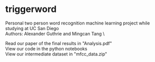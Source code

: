 # triggerword
Personal two person word recognition machine learning project while studying at UC San Diego \
Authors: Alexander Guthrie and Mingcan Tang \

Read our paper of the final results in "Analysis.pdf" \
View our code in the python notebooks \
View our intermediate dataset in "mfcc_data.zip"
